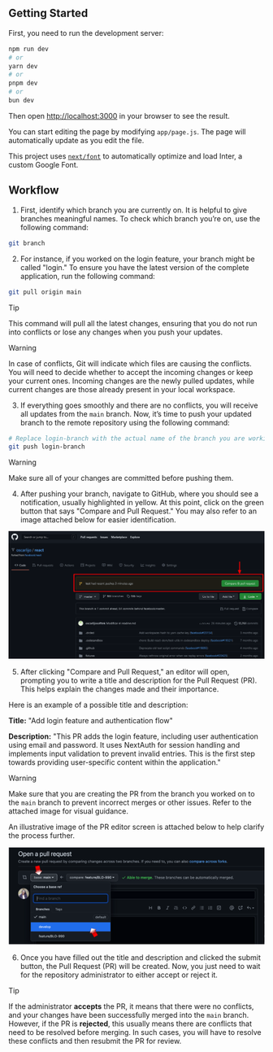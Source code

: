 ## Getting Started

First, you need to run the development server:

```bash
npm run dev
# or
yarn dev
# or
pnpm dev
# or
bun dev
```

Then open [http://localhost:3000](http://localhost:3000) in your browser to see the result.

You can start editing the page by modifying `app/page.js`. The page will automatically update as you edit the file.

This project uses [`next/font`](https://nextjs.org/docs/basic-features/font-optimization) to automatically optimize and load Inter, a custom Google Font.

## Workflow

1. First, identify which branch you are currently on. It is helpful to give branches meaningful names. To check which branch you’re on, use the following command:

```bash
git branch
```

2. For instance, if you worked on the login feature, your branch might be called "login." To ensure you have the latest version of the complete application, run the following command:

```bash
git pull origin main
```

> [!TIP]
> This command will pull all the latest changes, ensuring that you do not run into conflicts or lose any changes when you push your updates.

> [!WARNING]
> In case of conflicts, Git will indicate which files are causing the conflicts. You will need to decide whether to accept the incoming changes or keep your current ones. Incoming changes are the newly pulled updates, while current changes are those already present in your local workspace.

3. If everything goes smoothly and there are no conflicts, you will receive all updates from the `main` branch. Now, it’s time to push your updated branch to the remote repository using the following command:

```bash
# Replace login-branch with the actual name of the branch you are working on
git push login-branch
```

> [!WARNING]
> Make sure all of your changes are committed before pushing them.

4. After pushing your branch, navigate to GitHub, where you should see a notification, usually highlighted in yellow. At this point, click on the green button that says "Compare and Pull Request." You may also refer to an image attached below for easier identification.

![Example of a PR detected on GitHub](/src/app/assets/img/pr_example.png)

5. After clicking "Compare and Pull Request," an editor will open, prompting you to write a title and description for the Pull Request (PR). This helps explain the changes made and their importance.

Here is an example of a possible title and description:

**Title:**
"Add login feature and authentication flow"

**Description:**
"This PR adds the login feature, including user authentication using email and password. It uses NextAuth for session handling and implements input validation to prevent invalid entries. This is the first step towards providing user-specific content within the application."

> [!WARNING]
> Make sure that you are creating the PR from the branch you worked on to the `main` branch to prevent incorrect merges or other issues. Refer to the attached image for visual guidance.

An illustrative image of the PR editor screen is attached below to help clarify the process further.

![Example of a PR detected on GitHub](/src/app/assets/img/pr_example_2.webp)

6. Once you have filled out the title and description and clicked the submit button, the Pull Request (PR) will be created. Now, you just need to wait for the repository administrator to either accept or reject it.

> [!TIP]
> If the administrator **accepts** the PR, it means that there were no conflicts, and your changes have been successfully merged into the `main` branch. However, if the PR is **rejected**, this usually means there are conflicts that need to be resolved before merging. In such cases, you will have to resolve these conflicts and then resubmit the PR for review.

